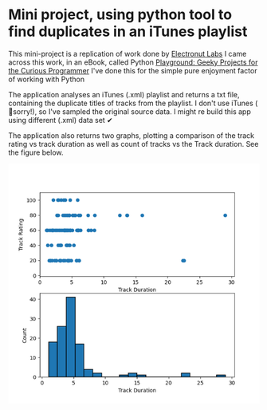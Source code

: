 # Mini project, using python tool to find duplicates in an iTunes playlist


This mini-project is a replication of work done by [Electronut Labs](http://electronut.in/)
I came across this work, in an eBook, called Python [Playground: Geeky Projects for the Curious Programmer](https://g.co/kgs/quxp9B)
I've done this for the simple pure enjoyment factor of working with Python

The application analyses an iTunes (.xml) playlist and returns a txt file, containing the duplicate titles of tracks from the playlist.  I don't use iTunes ( 🤭sorry!), so I've sampled the original source data.  I might re build this app using different (.xml) data set ✔

The application also returns two graphs, plotting a comparison of  the track rating vs track duration as well as count of tracks vs the Track duration.  See the figure below.

![Graph showing track and ratings comparisons](https://github.com/ddeveloper72/itunes-duplicates-pp/blob/main/image/Figure_1.png "Graph showing track and ratings comparisons")
